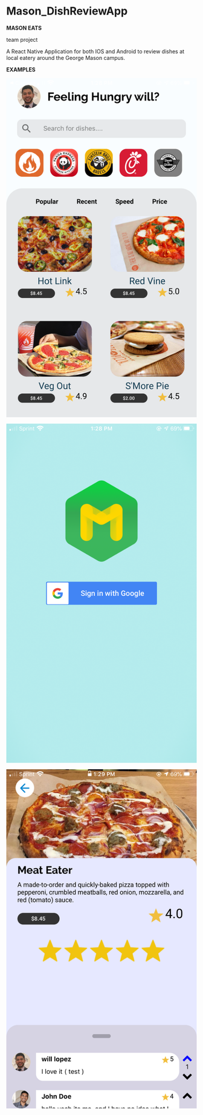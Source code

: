 # Mason_DishReviewApp

**MASON EATS**

team project

A React Native Application for both IOS and Android to review dishes at local eatery around the George Mason campus.

**EXAMPLES**



![](Example/home.png)



![](Example/gsignin.png)


![](Example/review.png)

